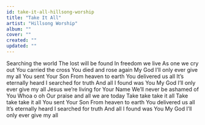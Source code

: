 ```yaml
---
id: take-it-all-hillsong-worship
title: "Take It All"
artist: "Hillsong Worship"
album: ""
cover: ""
created: ""
updated: ""
---
```


Searching the world
The lost will be found
In freedom we live
As one we cry out
You carried the cross
You died and rose again
My God
I’ll only ever give my all
You sent Your Son
From heaven to earth
You delivered us all
It’s eternally heard
I searched for truth
And all I found was You
My God
I’ll only ever give my all
Jesus we’re living for Your Name
We’ll never be ashamed of You
Whoa o oh
Our praise and all we are today
Take take take it all
Take take take it all
You sent Your Son
From heaven to earth
You delivered us all
It’s eternally heard
I searched for truth
And all I found was You
My God
I’ll only ever give my all